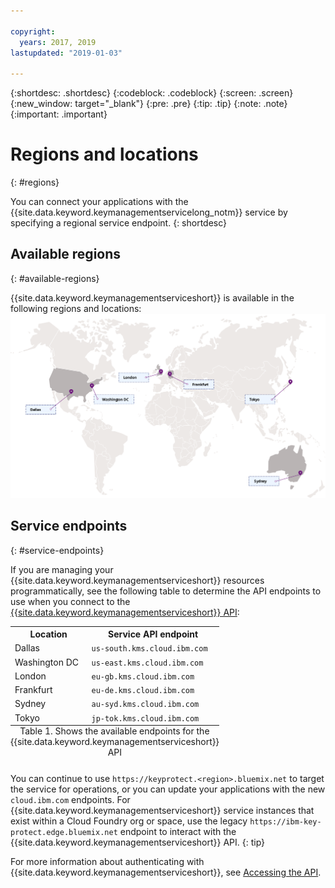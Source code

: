 ```yaml
---

copyright:
  years: 2017, 2019
lastupdated: "2019-01-03"

---
```


{:shortdesc: .shortdesc}
{:codeblock: .codeblock}
{:screen: .screen}
{:new_window: target="_blank"}
{:pre: .pre}
{:tip: .tip}
{:note: .note}
{:important: .important}

# Regions and locations
{: #regions}

You can connect your applications with the {{site.data.keyword.keymanagementservicelong_notm}} service by specifying a regional service endpoint.
{: shortdesc}

## Available regions
{: #available-regions}

{{site.data.keyword.keymanagementserviceshort}} is available in the following regions and locations:
![The image shows the regions where the Key Protect service is available.](images/world-map_min.svg)

## Service endpoints
{: #service-endpoints}

If you are managing your {{site.data.keyword.keymanagementserviceshort}} resources programmatically, see the following table to determine the API endpoints to use when you connect to the [{{site.data.keyword.keymanagementserviceshort}} API](https://console.bluemix.net/apidocs/key-protect): 

<table>
    <tr>
        <th>Location</th>
        <th>Service API endpoint</th>
    </tr>
    <tr>
        <td>Dallas</td>
        <td>
            <code>us-south.kms.cloud.ibm.com</code>
        </td>
    </tr>
    <tr>
        <td>Washington DC</td>
        <td>
            <code>us-east.kms.cloud.ibm.com</code>
        </td>
    </tr>
    <tr>
        <td>London</td>
        <td>
            <code>eu-gb.kms.cloud.ibm.com</code>
        </td>
    </tr>
    <tr>
        <td>Frankfurt</td>
        <td>
            <code>eu-de.kms.cloud.ibm.com</code>
        </td>
    </tr>
    <tr>
        <td>Sydney</td>
        <td>
            <code>au-syd.kms.cloud.ibm.com</code>
        </td>
    </tr>
    <tr>
        <td>Tokyo</td>
        <td>
            <code>jp-tok.kms.cloud.ibm.com</code>
        </td>
    </tr>
    <caption style="caption-side:bottom;">Table 1. Shows the available endpoints for the {{site.data.keyword.keymanagementserviceshort}} API</caption>
</table>

You can continue to use `https://keyprotect.<region>.bluemix.net` to target the service for operations, or you can update your applications with the new `cloud.ibm.com` endpoints. For {{site.data.keyword.keymanagementserviceshort}} service instances that exist within a Cloud Foundry org or space, use the legacy `https://ibm-key-protect.edge.bluemix.net` endpoint to interact with the {{site.data.keyword.keymanagementserviceshort}} API.
{: tip}

For more information about authenticating with {{site.data.keyword.keymanagementserviceshort}}, see [Accessing the API](/docs/services/key-protect/access-api.html).